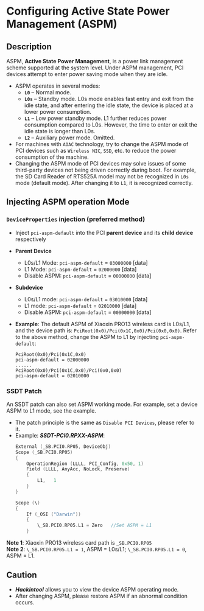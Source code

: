 # Configuring Active State Power Management (ASPM)

## Description

ASPM, **Active State Power Management**, is a power link management scheme supported at the system level. Under ASPM management, PCI devices attempt to enter power saving mode when they are idle.

- ASPM operates in several modes:
  - **`L0`** – Normal mode.
  - **`L0s`** – Standby mode. L0s mode enables fast entry and exit from the idle state, and after entering the idle state, the device is placed at a lower power consumption.
  - **`L1`** – Low power standby mode. L1 further reduces power consumption compared to L0s. However, the time to enter or exit the idle state is longer than L0s.
  - **`L2`** – Auxiliary power mode. Omitted.
- For machines with `AOAC` technology, try to change the ASPM mode of PCI devices such as `Wireless NIC`, `SSD`, etc. to reduce the power consumption of the machine.
- Changing the ASPM mode of PCI devices may solve issues of some third-party devices not being driven correctly during boot. For example, the SD Card Reader of RTS525A model may not be recognized in `L0s` mode (default mode). After changing it to `L1`, it is recognized correctly.

## Injecting ASPM operation Mode

### `DeviceProperties` injection (preferred method)

- Inject `pci-aspm-default` into the PCI **parent device** and its **child device** respectively
- **Parent Device**
	- L0s/L1 Mode: `pci-aspm-default` = `03000000` [data]
	- L1 Mode: `pci-aspm-default` = `02000000` [data]
   	- Disable ASPM: `pci-aspm-default` = `00000000` [data]
- **Subdevice**
	- L0s/L1 mode: `pci-aspm-default` = `03010000` [data]
	- L1 mode: `pci-aspm-default` = `02010000` [data]
	- Disable ASPM: `pci-aspm-default` = `00000000` [data]
- **Example**:
	The default ASPM of Xiaoxin PRO13 wireless card is L0s/L1, and the device path is: `PciRoot(0x0)/Pci(0x1C,0x0)/Pci(0x0,0x0)`. Refer to the above method, change the ASPM to L1 by injecting `pci-aspm-default`:
  
	```text
	PciRoot(0x0)/Pci(0x1C,0x0)
	pci-aspm-default = 02000000
	......
	PciRoot(0x0)/Pci(0x1C,0x0)/Pci(0x0,0x0)
	pci-aspm-default = 02010000
	```

### SSDT Patch

An SSDT patch can also set ASPM working mode. For example, set a device ASPM to L1 mode, see the example.

- The patch principle is the same as `Disable PCI Devices`, please refer to it.
- Example: ***SSDT-PCI0.RPXX-ASPM***:
	```swift
	External (_SB.PCI0.RP05, DeviceObj)
    Scope (_SB.PCI0.RP05)
    {
        OperationRegion (LLLL, PCI_Config, 0x50, 1)
        Field (LLLL, AnyAcc, NoLock, Preserve)
        {
            L1,   1
        }
    }
    
    Scope (\)
    {
        If (_OSI ("Darwin"))
        {
            \_SB.PCI0.RP05.L1 = Zero   //Set ASPM = L1
        }
	```           
**Note 1**: Xiaoxin PRO13 wireless card path is `_SB.PCI0.RP05`  
**Note 2**: `\_SB.PCI0.RP05.L1 = 1`, ASPM = L0s/L1; `\_SB.PCI0.RP05.L1 = 0`, ASPM = L1.

## Caution

- ***Hackintool*** allows you to view the device ASPM operating mode.
- After changing ASPM, please restore ASPM if an abnormal condition occurs.
